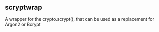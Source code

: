 ## scryptwrap

A wrapper for the crypto.scrypt(), that can be used as a replacement for Argon2 or Bcrypt
